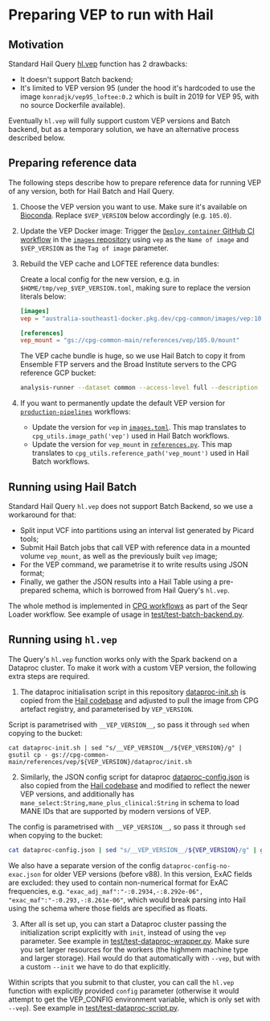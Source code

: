 # Preparing VEP to run with Hail

## Motivation

Standard Hail Query [hl.vep](https://hail.is/docs/0.2/methods/genetics.html#hail.methods.vep) function has 2 drawbacks:

* It doesn't support Batch backend;
* It's limited to VEP version 95 (under the hood it's hardcoded to use the image `konradjk/vep95_loftee:0.2` which is built in 2019 for VEP 95, with no source Dockerfile available).

Eventually `hl.vep` will fully support custom VEP versions and Batch backend, but as a temporary solution, we have an alternative process described below.

## Preparing reference data

The following steps describe how to prepare reference data for running VEP of any version, both for Hail Batch and Hail Query.

1. Choose the VEP version you want to use. Make sure it's available on [Bioconda](https://anaconda.org/bioconda/ensembl-vep/files). Replace `$VEP_VERSION` below accordingly (e.g. `105.0`).

1. Update the VEP Docker image: Trigger the [`Deploy container` GitHub CI workflow](https://github.com/populationgenomics/images/actions/workflows/deploy.yaml) in the [`images` repository](https://github.com/populationgenomics/images) using `vep` as the `Name of image` and `$VEP_VERSION` as the `Tag of image` parameter.

1. Rebuild the VEP cache and LOFTEE reference data bundles:

   Create a local config for the new version, e.g. in `$HOME/tmp/vep_$VEP_VERSION.toml`, making sure to replace the version literals below:

   ```toml
   [images]
   vep = "australia-southeast1-docker.pkg.dev/cpg-common/images/vep:105.0"

   [references]
   vep_mount = "gs://cpg-common-main/references/vep/105.0/mount"
   ```

   The VEP cache bundle is huge, so we use Hail Batch to copy it from Ensemble FTP servers and the Broad Institute servers to the CPG reference GCP bucket:

    ```bash
    analysis-runner --dataset common --access-level full --description "Build resources for VEP $VEP_VERSION" --output-dir=vep/$VEP_VERSION --config=$HOME/tmp/vep_$VEP_VERSION.toml python3 copy-references.py $VEP_VERSION
    ```

1. If you want to permanently update the default VEP version for [`production-pipelines`](https://github.com/populationgenomics/production-pipelines) workflows:
   * Update the version for `vep` in [`images.toml`](https://github.com/populationgenomics/images/blob/main/images.toml). This map translates to `cpg_utils.image_path('vep')` used in Hail Batch workflows.
   * Update the version for `vep_mount` in [`references.py`](https://github.com/populationgenomics/references/blob/main/references.py). This map translates to `cpg_utils.reference_path('vep_mount')` used in Hail Batch workflows.

## Running using Hail Batch

Standard Hail Query `hl.vep` does not support Batch Backend, so we use a workaround for that:

* Split input VCF into partitions using an interval list generated by Picard tools; 
* Submit Hail Batch jobs that call VEP with reference data in a mounted volume `vep_mount`, as well as the previously built `vep` image;
* For the VEP command, we parametrise it to write results using JSON format; 
* Finally, we gather the JSON results into a Hail Table using a pre-prepared schema, which is borrowed from Hail Query's `hl.vep`. 

The whole method is implemented in [CPG workflows](https://github.com/populationgenomics/production-pipelines/blob/main/cpg_workflows/jobs/vep.py) as part of the Seqr Loader workflow. See example of usage in [test/test-batch-backend.py](test/test-batch-backend.py).

## Running using `hl.vep`

The Query's `hl.vep` function works only with the Spark backend on a Dataproc cluster. To make it work with a custom VEP version, the following extra steps are required.

1. The dataproc initialisation script in this repository [dataproc-init.sh](dataproc-init.sh) is copied from the [Hail codebase](https://github.com/hail-is/hail/blob/cc0a051740f4de08408e6a2094ffcb1c3158ee9c/hail/python/hailtop/hailctl/dataproc/resources/vep-GRCh38.sh) and adjusted to pull the image from CPG artefact registry, and parameterised by `VEP_VERSION`.

Script is parametrised with `__VEP_VERSION__`, so pass it through `sed` when copying to the bucket:

```shell
cat dataproc-init.sh | sed "s/__VEP_VERSION__/${VEP_VERSION}/g" | gsutil cp - gs://cpg-common-main/references/vep/${VEP_VERSION}/dataproc/init.sh
```

2. Similarly, the JSON config script for dataproc [dataproc-config.json](dataproc-config.json) is also copied from the [Hail codebase](https://github.com/hail-is/hail/blob/cc0a051740f4de08408e6a2094ffcb1c3158ee9c/hail/python/hailtop/hailctl/hdinsight/resources/vep-GRCh38.json) and modified to reflect the newer VEP versions, and additionally has `mane_select:String,mane_plus_clinical:String` in schema to load MANE IDs that are supported by modern versions of VEP.

The config is parametrised with `__VEP_VERSION__`, so pass it through `sed` when copying to the bucket:

```sh
cat dataproc-config.json | sed "s/__VEP_VERSION__/${VEP_VERSION}/g" | gsutil cp - gs://cpg-common-main/references/vep/${VEP_VERSION}/dataproc/config.json
```

We also have a separate version of the config `dataproc-config-no-exac.json` for older VEP versions (before v88). In this version, ExAC fields are excluded: they used to contain non-numerical format for ExAC frequencies, e.g. `"exac_adj_maf":"-:0.2934,-:8.292e-06", "exac_maf":"-:0.293,-:8.261e-06"`, which would break parsing into Hail using the schema where those fields are specified as floats. 

3. After all is set up, you can start a Dataproc cluster passing the initialization script explicitly with `init`, instead of using the `vep` parameter. See example in [test/test-dataproc-wrapper.py](test/test-dataproc-wrapper.py). Make sure you set larger resources for the workers (the highmem machine type and larger storage). Hail would do that automatically with `--vep`, but with a custom `--init` we have to do that explicitly.

Within scripts that you submit to that cluster, you can call the `hl.vep` function with explicitly provided `config` parameter (otherwise it would attempt to get the VEP_CONFIG environment variable, which is only set with `--vep`). See example in [test/test-dataproc-script.py](test/test-dataproc-script.py).
